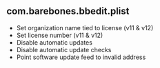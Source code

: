 ## com.barebones.bbedit.plist

- Set organization name tied to license (v11 & v12)
- Set license number (v11 & v12)
- Disable automatic updates
- Disable automatic update checks
- Point software update feed to invalid address